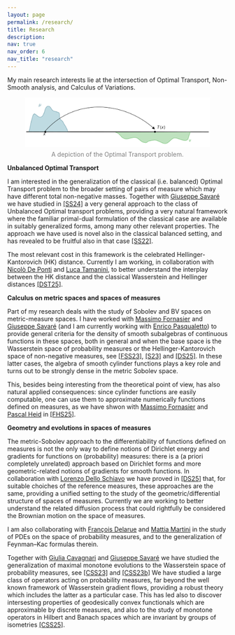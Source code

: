 ```yaml
---
layout: page
permalink: /research/
title: Research
description:
nav: true
nav_order: 6
nav_title: "research"
---
```


My main research interests lie at the intersection of Optimal Transport, Non-Smooth analysis, and Calculus of Variations. 


<div style="text-align: center;">
    <figure>
        <img src="/assets/img/OT_t.svg" style="max-width: 100%; height: auto;" />
        <figcaption style="font-size: 14px; color: gray; margin-top: 5px;">
            A depiction of the Optimal Transport problem.
        </figcaption>
    </figure>
</div>


**Unbalanced Optimal Transport**

I am interested in the generalization of the classical (i.e. balanced) Optimal Transport problem to the broader setting of pairs of measure which may have different total non-negative masses. Together with [Giuseppe Savaré](https://faculty.unibocconi.eu/giuseppesavare/) we have studied in [[SS24]](/publications#SavareSodini24) a very general approach to the class of Unbalanced Optimal transport problems, providing a very natural framework where the familiar primal-dual formulation of the classical case are available in suitably generalized forms, among many other relevant properties. The approach we have used is novel also in the classical balanced setting, and has revealed to be fruitful also in that case [[SS22]](/publications#SavareSodini22).

 The most relevant cost in this framework is the celebrated Hellinger-Kantorovich (HK) distance. Currently I am working, in collaboration with [Nicolò De Ponti](https://sites.google.com/view/nicolodeponti) and [Luca Tamanini](https://sites.google.com/view/lucatamanini), to better understand the interplay between the HK distance and the classical Wasserstein and Hellinger distances [[DST25]](/publications#DePontiSodiniTamanini25).





**Calculus on metric spaces and spaces of measures**

Part of my research deals with the study of Sobolev and BV spaces on metric-measure spaces. I have worked with [Massimo Fornasier](https://www.professoren.tum.de/en/fornasier-massimo) and [Giuseppe Savaré](https://faculty.unibocconi.eu/giuseppesavare/) (and I am currently working with [Enrico Pasqualetto](https://sites.google.com/view/enricopasqualetto/curriculum)) to provide general criteria for the density of smooth subalgebras of continuous functions in these spaces, both in general and when the base space is the Wasserstein space of probability measures or the Hellinger-Kantorovich space of non-negative measures, see [[FSS23]](/publications#FornasierSavareSodini23), [[S23]](/publications#Sodini23) and [[DS25]](/publications#DelloSchiavoSodini25). In these latter cases, the algebra of smooth cylinder functions plays a key role and turns out to be strongly dense in the metric Sobolev space. 

This, besides being interesting from the theoretical point of view, has also natural applied consequences: since cylinder functions are easily computable, one can use them to approximate numerically functions defined on measures, as we have shwon with [Massimo Fornasier](https://www.professoren.tum.de/en/fornasier-massimo) and [Pascal Heid](https://sites.google.com/view/pascalheid) in [[FHS25]](/publications#FornasierHeidSodini25).





**Geometry and evolutions in spaces of measures**

The metric-Sobolev approach to the differentiability of functions defined on measures is not the only way to define notions of Dirichlet energy and gradients for functions on (probability) measures: there is a (a priori completely unrelated) approach based on Dirichlet forms and more geometric-related notions of gradients for smooth functions. In collaboration with [Lorenzo Dello Schiavo](https://lzdsmath.github.io) we have proved in [[DS25]](/publications#DelloSchiavoSodini25) that, for suitable choiches of the reference measures, these approaches are the same, providing a unified setting to the study of the geometric/differential structure of spaces of measures. Currently we are working to better understand the related diffusion process that could rightfully be considered the Brownian motion on the space of measures.

I am also collaborating with [François Delarue](https://math.univ-cotedazur.fr/~delarue/) and [Mattia Martini](https://mattiamartini.github.io/index.html) in the study of PDEs on the space of probability measures, and to the generalization of Feynman–Kac formulas therein.

Together with [Giulia Cavagnari](https://sites.google.com/view/giulia-cavagnari) and [Giuseppe Savaré](https://faculty.unibocconi.eu/giuseppesavare/) we have studied the generalization of maximal monotone evolutions to the Wasserstein space of probability measures, see [[CSS23]](/publications#CavagnariSavareSodini23) and [[CSS23b]](/publications#CavagnariSavareSodini23_b)  We have studied a large class of operators acting on probability measures, far beyond the well known framework of Wasserstein gradient flows, providing a robust theory which includes the latter as a particular case. This has led also to discover intersesting properties of geodesically convex functionals which are approximable by discrete measures, and also to the study of monotone operators in Hilbert and Banach spaces which are invariant by groups of isometries [[CSS25]](/publications#CavagnariSavareSodini25).


 